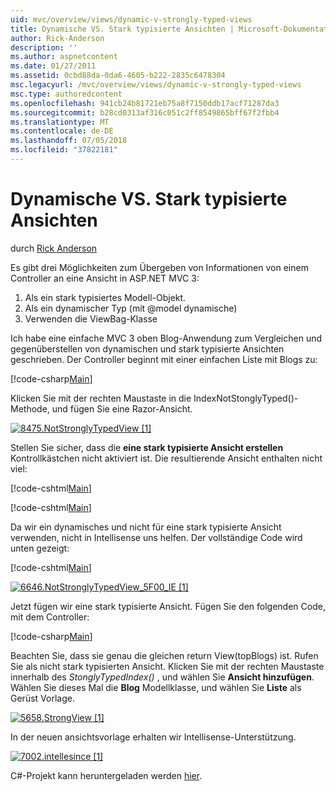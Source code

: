 ```yaml
---
uid: mvc/overview/views/dynamic-v-strongly-typed-views
title: Dynamische VS. Stark typisierte Ansichten | Microsoft-Dokumentation
author: Rick-Anderson
description: ''
ms.author: aspnetcontent
ms.date: 01/27/2011
ms.assetid: 0cbd88da-0da6-4605-b222-2835c6478304
msc.legacyurl: /mvc/overview/views/dynamic-v-strongly-typed-views
msc.type: authoredcontent
ms.openlocfilehash: 941cb24b81721eb75a8f7150ddb17acf71287da3
ms.sourcegitcommit: b28cd0313af316c051c2ff8549865bff67f2fbb4
ms.translationtype: MT
ms.contentlocale: de-DE
ms.lasthandoff: 07/05/2018
ms.locfileid: "37822181"
---
```

<a name="dynamic-v-strongly-typed-views"></a>Dynamische VS. Stark typisierte Ansichten
====================
durch [Rick Anderson](https://github.com/Rick-Anderson)

Es gibt drei Möglichkeiten zum Übergeben von Informationen von einem Controller an eine Ansicht in ASP.NET MVC 3:

1. Als ein stark typisiertes Modell-Objekt.
2. Als ein dynamischer Typ (mit @model dynamische)
3. Verwenden die ViewBag-Klasse

Ich habe eine einfache MVC 3 oben Blog-Anwendung zum Vergleichen und gegenüberstellen von dynamischen und stark typisierte Ansichten geschrieben. Der Controller beginnt mit einer einfachen Liste mit Blogs zu:

[!code-csharp[Main](dynamic-v-strongly-typed-views/samples/sample1.cs)]

Klicken Sie mit der rechten Maustaste in die IndexNotStonglyTyped()-Methode, und fügen Sie eine Razor-Ansicht.

[![8475.NotStronglyTypedView [1]](dynamic-v-strongly-typed-views/_static/image2.png)](dynamic-v-strongly-typed-views/_static/image1.png)

Stellen Sie sicher, dass die **eine stark typisierte Ansicht erstellen** Kontrollkästchen nicht aktiviert ist. Die resultierende Ansicht enthalten nicht viel:

[!code-cshtml[Main](dynamic-v-strongly-typed-views/samples/sample2.cshtml)]

[!code-cshtml[Main](dynamic-v-strongly-typed-views/samples/sample3.cshtml)]

Da wir ein dynamisches und nicht für eine stark typisierte Ansicht verwenden, nicht in Intellisense uns helfen. Der vollständige Code wird unten gezeigt:

[!code-cshtml[Main](dynamic-v-strongly-typed-views/samples/sample4.cshtml)]

[![6646.NotStronglyTypedView_5F00_IE [1]](dynamic-v-strongly-typed-views/_static/image4.png)](dynamic-v-strongly-typed-views/_static/image3.png)

Jetzt fügen wir eine stark typisierte Ansicht. Fügen Sie den folgenden Code, mit dem Controller:

[!code-csharp[Main](dynamic-v-strongly-typed-views/samples/sample5.cs)]


Beachten Sie, dass sie genau die gleichen return View(topBlogs) ist. Rufen Sie als nicht stark typisierten Ansicht. Klicken Sie mit der rechten Maustaste innerhalb des *StonglyTypedIndex()* , und wählen Sie **Ansicht hinzufügen**. Wählen Sie dieses Mal die **Blog** Modellklasse, und wählen Sie **Liste** als Gerüst Vorlage.

[![5658.StrongView [1]](dynamic-v-strongly-typed-views/_static/image6.png)](dynamic-v-strongly-typed-views/_static/image5.png)

In der neuen ansichtsvorlage erhalten wir Intellisense-Unterstützung.

[![7002.intellesince [1]](dynamic-v-strongly-typed-views/_static/image8.png)](dynamic-v-strongly-typed-views/_static/image7.png)

C#-Projekt kann heruntergeladen werden [hier](https://blogs.msdn.com/cfs-file.ashx/__key/CommunityServer-Blogs-Components-WeblogFiles/00-00-01-11-73-SSMS/1817.Mvc3ViewDemo.zip).
